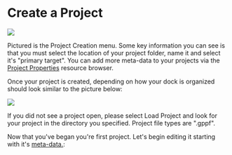 # Create a Project

![](https://olddocs.gamepencil.net/wp-content/uploads/sites/6/2022/01/Game_Pencil_Engine_IDE_pIjUsXViyP-900x400.png)

Pictured is the Project Creation menu. Some key information you can see is that you must select the location of your project folder, name it and select it's "primary target". You can add more meta-data to your projects via the [Project Properties](https://olddocs.gamepencil.net/project-properties) resource browser.

Once your project is created, depending on how your dock is organized should look similar to the picture below:

![](https://olddocs.gamepencil.net/wp-content/uploads/sites/6/2022/01/Game_Pencil_Engine_IDE_PWwQiVTe72-1024x551.png)

If you did not see a project open, please select Load Project and look for your project in the directory you specified. Project file types are ".gppf".

Now that you've began you're first project. Let's begin editing it starting with it's [meta-data.](https://olddocs.gamepencil.net/project-properties):
